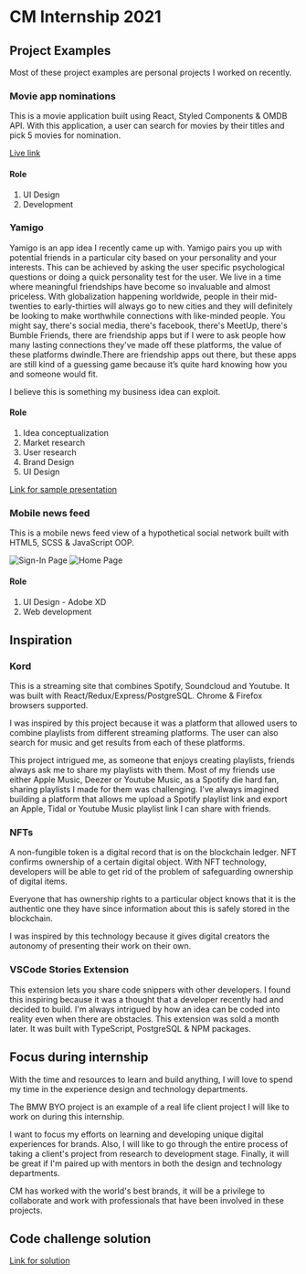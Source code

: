# CM Internship 2021

## Project Examples 
Most of these project examples are personal projects I worked on recently.
### Movie app nominations
This is a movie application built using React, Styled Components &  OMDB API. With this application, a user can search for movies by their titles and pick 5 movies for nomination.

[Live link](https://tifelaflame.github.io/the-shoppies-movie-awards/)
#### Role 
1. UI Design
1. Development

### Yamigo 
Yamigo is an app idea I recently came up with.  Yamigo pairs you up with potential friends in a particular city based on your personality and your interests. This can be achieved by asking the user specific psychological questions or doing a quick personality test for the user. 
We live in a time where meaningful friendships have become  so invaluable and almost priceless. With globalization happening worldwide, people in their mid-twenties to early-thirties will always go to new cities and they will definitely be looking to make worthwhile connections with like-minded people. You might say, there's social media, there's facebook, there's MeetUp, there's Bumble Friends, there are friendship apps but if I were to ask people how many lasting connections they've made off these platforms, the value of these platforms dwindle.There are friendship apps out there, but these apps are still kind of a guessing game because it’s quite hard knowing how you and someone would fit.

I believe this is something my business idea can exploit.

#### Role 
1. Idea conceptualization
1. Market research
1. User research 
1. Brand Design
1. UI Design

[Link for sample presentation](https://www.canva.com/design/DAEFT4Agpt0/TFk9s9MkMBr1obAV4WNHXA/view?utm_content=DAEFT4Agpt0&utm_campaign=designshare&utm_medium=link&utm_source=publishsharelink)
### Mobile news feed 
This is a mobile news feed view of a hypothetical social network built with HTML5, SCSS & JavaScript OOP.

![Sign-In Page](./assets/signinpage.png)
![Home Page](./assets/homepage.png)
#### Role 
1. UI Design - Adobe XD
1. Web development

## Inspiration

### Kord
This is a streaming site that combines Spotify, Soundcloud and Youtube. It was built with React/Redux/Express/PostgreSQL. Chrome & Firefox browsers supported.

I was inspired  by this project because it was a platform that allowed users to combine playlists from different streaming platforms. The user can also search for music and get results from each of these platforms. 

This project intrigued me, as someone that enjoys creating playlists, friends always ask me to share my playlists with them. Most of my friends use either Apple Music, Deezer or Youtube Music, as a Spotify die hard fan, sharing playlists I made for them was challenging. I've always imagined building a platform that allows me upload a Spotify playlist link and export an Apple, Tidal or Youtube Music playlist link I can share with friends. 

### NFTs 
 A non-fungible token is a digital record that is on the blockchain ledger. NFT confirms ownership of a certain digital object. With NFT technology, developers will be able to get rid of the problem of safeguarding ownership of digital items. 

 Everyone that has ownership rights to a particular object knows that it is the authentic one they have since information about this is safely stored in the blockchain.

 I was inspired by this technology because it gives digital creators the autonomy of presenting their work on their own.

### VSCode Stories Extension
This extension lets you share code snippers with other developers. I found this inspiring because it was a thought that a developer recently had and decided to build. I'm always intrigued by how an idea can be coded into reality even when there are obstacles. This extension was sold a month later. It was built with TypeScript, PostgreSQL & NPM packages. 

## Focus during internship
With the time and resources to learn and build anything, I will love to spend my time in the experience design and technology departments.

The BMW BYO project is an example of a real life client project I will like to work on during this internship. 

I want to focus my efforts on learning and developing unique digital experiences for brands. Also, I will like to go through the entire process of taking a client's project from research to development stage.  Finally, it will be great if I'm paired up with mentors in both the design and technology departments.

CM has worked with the world's best brands, it will be a privilege to collaborate and work with professionals that have been involved in these projects.

## Code challenge solution
[Link for solution](https://codesandbox.io/s/2021-internship-exercise-menu-forked-k0m87?file=/src/index.js)